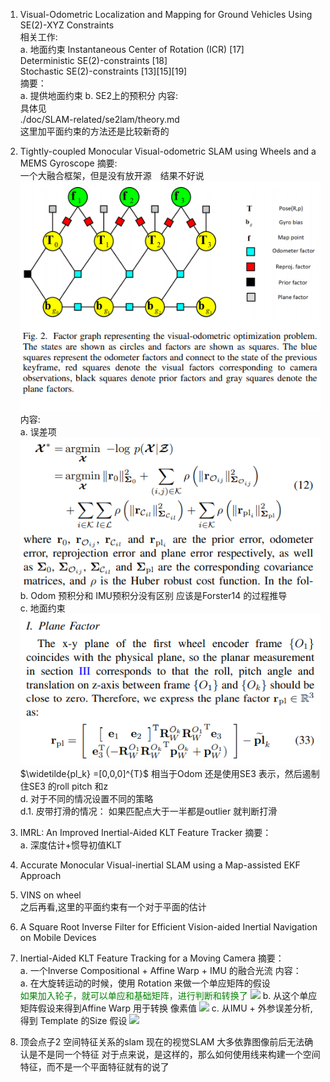 <!--
 * @Author: Liu Weilong
 * @Date: 2021-01-14 19:49:35
 * @LastEditors: Liu Weilong 
 * @LastEditTime: 2021-01-15 13:51:52
 * @FilePath: /3rd-test-learning/doc/paper-21.1.4-21.1.15/reading_doc.md
 * @Description: 
-->


1. Visual-Odometric Localization and Mapping for Ground Vehicles
Using SE(2)-XYZ Constraints<br>
相关工作:<br>
a. 地面约束
Instantaneous Center of Rotation (ICR) [17] <br>
Deterministic SE(2)-constraints [18] <br>
Stochastic SE(2)-constraints [13][15][19]<br>
摘要：<br>
a. 提供地面约束
b. SE2上的预积分
内容:<br>
具体见<br>
./doc/SLAM-related/se2lam/theory.md<br>
这里加平面约束的方法还是比较新奇的


2. Tightly-coupled Monocular Visual-odometric
SLAM using Wheels and a MEMS Gyroscope
摘要:<br>
一个大融合框架，但是没有放开源　结果不好说
![](./picture/1.png)
内容:<br>
a. 误差项
   ![](./picture/2.png)
b. Odom 预积分和 IMU预积分没有区别 应该是Forster14 的过程推导<br>
c. 地面约束
   ![](./picture/3.png)
   $\widetilde{pl_k} =[0,0,0]^{T}$
相当于Odom 还是使用SE3 表示，然后遏制住SE3 的roll pitch 和z <br>
d. 对于不同的情况设置不同的策略 <br>
d.1. 皮带打滑的情况： 如果匹配点大于一半都是outlier 就判断打滑<br>


3. IMRL: An Improved Inertial-Aided KLT Feature Tracker
   摘要： <br>
   a. 深度估计+惯导初值KLT


4. Accurate Monocular Visual-inertial SLAM using a
Map-assisted EKF Approach


5. VINS on wheel<br>
之后再看,这里的平面约束有一个对于平面的估计<br>

6. A Square Root Inverse Filter for Efficient
Vision-aided Inertial Navigation on Mobile Devices


7. Inertial-Aided KLT Feature Tracking for a Moving Camera
   摘要：<br>
   a. 一个Inverse Compositional + Affine Warp + IMU 的融合光流
   内容：<br>
   a. 在大旋转运动的时候，使用 Rotation 来做一个单应矩阵的假设<br>
   <font Color="Green">如果加入轮子，就可以单应和基础矩阵，进行判断和转换了</font>
   ![](4.png)
   b. 从这个单应矩阵假设来得到Affine Warp 用于转换 像素值
   ![](5.png)
   c. 从IMU + 外参误差分析, 得到 Template 的Size 假设
   ![](6.png)

8. 顶会点子2 空间特征关系的slam
   现在的视觉SLAM 大多依靠图像前后无法确认是不是同一个特征
   对于点来说，是这样的，那么如何使用线来构建一个空间特征，而不是一个平面特征就有的说了